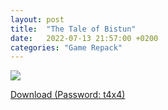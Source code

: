 ```yaml
---
layout: post
title:  "The Tale of Bistun"
date:   2022-07-13 21:57:00 +0200
categories: "Game Repack"
---
```

<img src="https://i7.imageban.ru/out/2022/07/16/14d079e7b65326367d9e6527745dc498.webp"/> <br>

<a href="https://0a0bin.klowdee.host/?f9dae3ab49fa38ce#8JKGGmD7VVh2jUL27w4WjMiPjQ4CiauT33EG7Q8c5rm1">Download (Password: t4x4)</a> <br>
